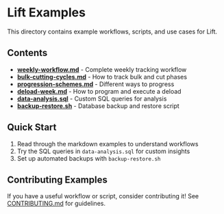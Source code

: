# Lift Examples

This directory contains example workflows, scripts, and use cases for Lift.

## Contents

- **[weekly-workflow.md](./weekly-workflow.md)** - Complete weekly tracking workflow
- **[bulk-cutting-cycles.md](./bulk-cutting-cycles.md)** - How to track bulk and cut phases
- **[progression-schemes.md](./progression-schemes.md)** - Different ways to progress
- **[deload-week.md](./deload-week.md)** - How to program and execute a deload
- **[data-analysis.sql](./data-analysis.sql)** - Custom SQL queries for analysis
- **[backup-restore.sh](./backup-restore.sh)** - Database backup and restore script

## Quick Start

1. Read through the markdown examples to understand workflows
2. Try the SQL queries in `data-analysis.sql` for custom insights
3. Set up automated backups with `backup-restore.sh`

## Contributing Examples

If you have a useful workflow or script, consider contributing it! See [CONTRIBUTING.md](../CONTRIBUTING.md) for guidelines.
